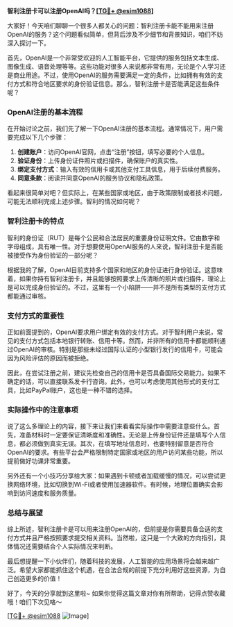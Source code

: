 **智利注册卡可以注册OpenAI吗？[[TG💪+ @esim1088](https://t.me/s/esim1088)]**

大家好！今天咱们聊聊一个很多人都关心的问题：智利注册卡能不能用来注册OpenAI的服务？这个问题看似简单，但背后涉及不少细节和背景知识，咱们不妨深入探讨一下。

首先，OpenAI是一个非常受欢迎的人工智能平台，它提供的服务包括文本生成、图像生成、语音处理等等。这些功能对很多人来说都非常有用，无论是个人学习还是商业用途。不过，使用OpenAI的服务需要满足一定的条件，比如拥有有效的支付方式和符合地区要求的身份验证信息。那么，智利注册卡是否能满足这些条件呢？

### OpenAI注册的基本流程

在开始讨论之前，我们先了解一下OpenAI注册的基本流程。通常情况下，用户需要完成以下几个步骤：

1. **创建账户**：访问OpenAI官网，点击“注册”按钮，填写必要的个人信息。
2. **验证身份**：上传身份证件照片或扫描件，确保账户的真实性。
3. **绑定支付方式**：输入有效的信用卡或其他支付工具信息，用于后续付费服务。
4. **同意条款**：阅读并同意OpenAI的服务协议和隐私政策。

看起来很简单对吧？但实际上，在某些国家或地区，由于政策限制或者技术问题，可能无法顺利完成上述步骤。智利的情况如何呢？

### 智利注册卡的特点

智利的身份证（RUT）是每个公民和合法居民的重要身份证明文件。它由数字和字母组成，具有唯一性。对于想要使用OpenAI服务的人来说，智利注册卡是否能被接受作为身份验证的一部分呢？

根据我的了解，OpenAI目前支持多个国家和地区的身份证进行身份验证。这意味着，如果你持有智利注册卡，并且能够按照要求上传清晰的照片或扫描件，理论上是可以完成身份验证的。不过，这里有一个小陷阱——并不是所有类型的支付方式都能通过审核。

### 支付方式的重要性

正如前面提到的，OpenAI要求用户绑定有效的支付方式。对于智利用户来说，常见的支付方式包括本地银行转账、信用卡等。然而，并非所有的信用卡都能顺利通过OpenAI的审核。特别是那些未经过国际认证的小型银行发行的信用卡，可能会因为风险评估的原因而被拒绝。

因此，在尝试注册之前，建议先检查自己的信用卡是否具备国际交易能力。如果不确定的话，可以直接联系发卡行咨询。此外，也可以考虑使用其他形式的支付工具，比如PayPal账户，这也是一种不错的选择。

### 实际操作中的注意事项

说了这么多理论上的内容，接下来让我们来看看实际操作中需要注意些什么。首先，准备材料时一定要保证清晰度和准确性。无论是上传身份证件还是填写个人信息，都必须做到真实无误。其次，在填写地址信息时，也要特别留意是否符合OpenAI的要求。有些平台会严格限制特定国家或地区的用户访问某些功能，所以提前做好功课非常重要。

另外还有一个小技巧分享给大家：如果遇到卡顿或者加载缓慢的情况，可以尝试更换网络环境，比如切换到Wi-Fi或者使用加速器软件。有时候，地理位置确实会影响到访问速度和服务质量。

### 总结与展望

综上所述，智利注册卡是可以用来注册OpenAI的，但前提是你需要具备合适的支付方式并且严格按照要求提交相关资料。当然啦，这只是一个大致的方向指引，具体情况还需要结合个人实际情况来判断。

最后想提醒一下小伙伴们，随着科技的发展，人工智能的应用场景将会越来越广泛。希望大家都能抓住这个机遇，在合法合规的前提下充分利用好这些资源，为自己创造更多的价值！

好了，今天的分享就到这里啦~ 如果你觉得这篇文章对你有所帮助，记得点赞收藏哦！咱们下次见咯～

[[TG💪+ @esim1088](https://t.me/s/esim1088) ![Image](https://i.postimg.cc/4NQfJmqS/Snipaste-2025-05-13-00-14-12.png)]
